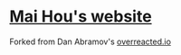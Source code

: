 # [Mai Hou's website](https://houkanshan.com/)

Forked from Dan Abramov's [overreacted.io](https://overreacted.io)